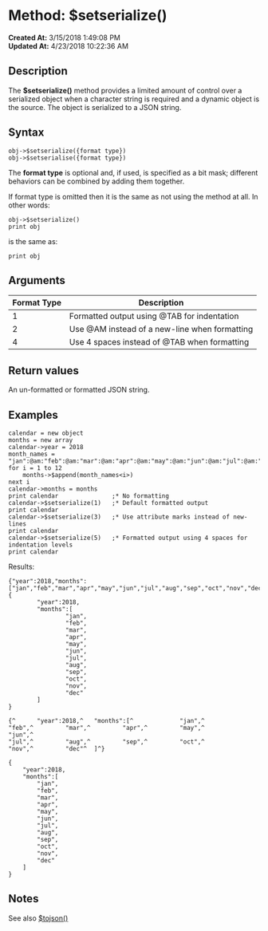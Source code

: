 # Method: $setserialize()

**Created At:** 3/15/2018 1:49:08 PM  
**Updated At:** 4/23/2018 10:22:36 AM  


## Description

The **$setserialize()** method provides a limited amount of control over a serialized object when a character string is required and a dynamic object is the source. The object is serialized to a JSON string.



## Syntax

```
obj->$setserialize({format type})
obj->$setserialise({format type})
```

The **format type** is optional and, if used, is specified as a bit mask; different behaviors can be combined by adding them together.

If format type is omitted then it is the same as not using the method at all. In other words:

```
obj->$setserialize()
print obj
```

is the same as:

```
print obj
```



## Arguments




| Format Type<br> | Description<br> |
| --- | --- |
| 1<br> | Formatted output using @TAB for indentation<br> |
| 2<br> | Use @AM instead of a new-line when formatting<br> |
| 4<br> | Use 4 spaces instead of @TAB when formatting<br> |




## Return values

An un-formatted or formatted JSON string.



## Examples

```
calendar = new object
months = new array
calendar->year = 2018
month_names = "jan":@am:"feb":@am:"mar":@am:"apr":@am:"may":@am:"jun":@am:"jul":@am:"aug":@am:"sep":@am:"oct":@am:"nov":@am:"dec"
for i = 1 to 12
    months->$append(month_names<i>)
next i
calendar->months = months
print calendar               ;* No formatting
calendar->$setserialize(1)   ;* Default formatted output
print calendar
calendar->$setserialize(3)   ;* Use attribute marks instead of new-lines
print calendar
calendar->$setserialize(5)   ;* Formatted output using 4 spaces for indentation levels
print calendar
```

Results:

```
{"year":2018,"months":["jan","feb","mar","apr","may","jun","jul","aug","sep","oct","nov","dec"]}
{
        "year":2018,
        "months":[
                "jan",
                "feb",
                "mar",
                "apr",
                "may",
                "jun",
                "jul",
                "aug",
                "sep",
                "oct",
                "nov",
                "dec"
        ]
}

{^      "year":2018,^   "months":[^             "jan",^         "feb",^         "mar",^         "apr",^         "may",^         "jun",^
"jul",^         "aug",^         "sep",^         "oct",^         "nov",^         "dec"^  ]^}

{
    "year":2018,
    "months":[
        "jan",
        "feb",
        "mar",
        "apr",
        "may",
        "jun",
        "jul",
        "aug",
        "sep",
        "oct",
        "nov",
        "dec"
    ]
}
```



## Notes

See also [$tojson()](method-tojson)
